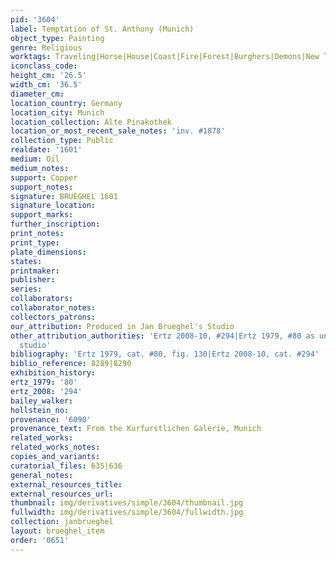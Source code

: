 ```yaml
---
pid: '3604'
label: Temptation of St. Anthony (Munich)
object_type: Painting
genre: Religious
worktags: Traveling|Horse|House|Coast|Fire|Forest|Burghers|Demons|New Testament|Saint
iconclass_code:
height_cm: '26.5'
width_cm: '36.5'
diameter_cm:
location_country: Germany
location_city: Munich
location_collection: Alte Pinakothek
location_or_most_recent_sale_notes: 'inv. #1878'
collection_type: Public
realdate: '1601'
medium: Oil
medium_notes:
support: Copper
support_notes:
signature: BRUEGHEL 1601
signature_location:
support_marks:
further_inscription:
print_notes:
print_type:
plate_dimensions:
states:
printmaker:
publisher:
series:
collaborators:
collaborator_notes:
collectors_patrons:
our_attribution: Produced in Jan Brueghel's Studio
other_attribution_authorities: 'Ertz 2008-10, #294|Ertz 1979, #80 as uncertain, possibly
  studio'
bibliography: 'Ertz 1979, cat. #80, fig. 130|Ertz 2008-10, cat. #294'
biblio_reference: 8289|8290
exhibition_history:
ertz_1979: '80'
ertz_2008: '294'
bailey_walker:
hollstein_no:
provenance: '6090'
provenance_text: From the Kurfurstlichen Galerie, Munich
related_works:
related_works_notes:
copies_and_variants:
curatorial_files: 635|636
general_notes:
external_resources_title:
external_resources_url:
thumbnail: img/derivatives/simple/3604/thumbnail.jpg
fullwidth: img/derivatives/simple/3604/fullwidth.jpg
collection: janbrueghel
layout: brueghel_item
order: '0651'
---
```

